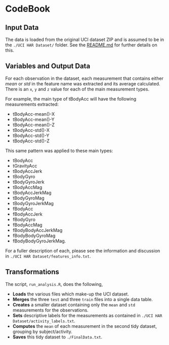 # CodeBook

## Input Data

The data is loaded from the original UCI dataset ZIP and is assumed to be in the `./UCI HAR Dataset/` folder. See the [README.md](README.md) for further details on this.

## Variables and Output Data

For each observation in the dataset, each measurement that contains either _mean_ or _std_ in the feature name was extracted and its average calculated.  There is an `x`, `y` and `z` value for each of the main measurement types.

For example, the main type of tBodyAcc will have the following measurements extracted:

* tBodyAcc-mean()-X
* tBodyAcc-mean()-Y
* tBodyAcc-mean()-Z
* tBodyAcc-std()-X
* tBodyAcc-std()-Y
* tBodyAcc-std()-Z

This same pattern was applied to these main types:

* tBodyAcc
* tGravityAcc
* tBodyAccJerk
* tBodyGyro
* tBodyGyroJerk
* tBodyAccMag
* tBodyAccJerkMag
* tBodyGyroMag
* tBodyGyroJerkMag
* fBodyAcc
* fBodyAccJerk
* fBodyGyro
* fBodyAccMag
* fBodyBodyAccJerkMag
* fBodyBodyGyroMag
* fBodyBodyGyroJerkMag.

For a fuller description of each, please see the information and discussion in `./UCI HAR Dataset/features_info.txt`. 

## Transformations

The script, `run_analysis.R`, does the following,

* **Loads** the various files which make-up the UCI dataset.
* **Merges** the three `test` and three `train` files into a single data table.
* **Creates** a smaller dataset containing only the `mean` and `std` measurements for the observations.
* **Sets** descriptive labels for the measurements as contained in `./UCI HAR Dataset/activity_labels.txt`.
* **Computes** the `mean` of each measurement in the second tidy dataset, grouping by subject/activity.
* **Saves** this tidy dataset to `./FinalData.txt`.
